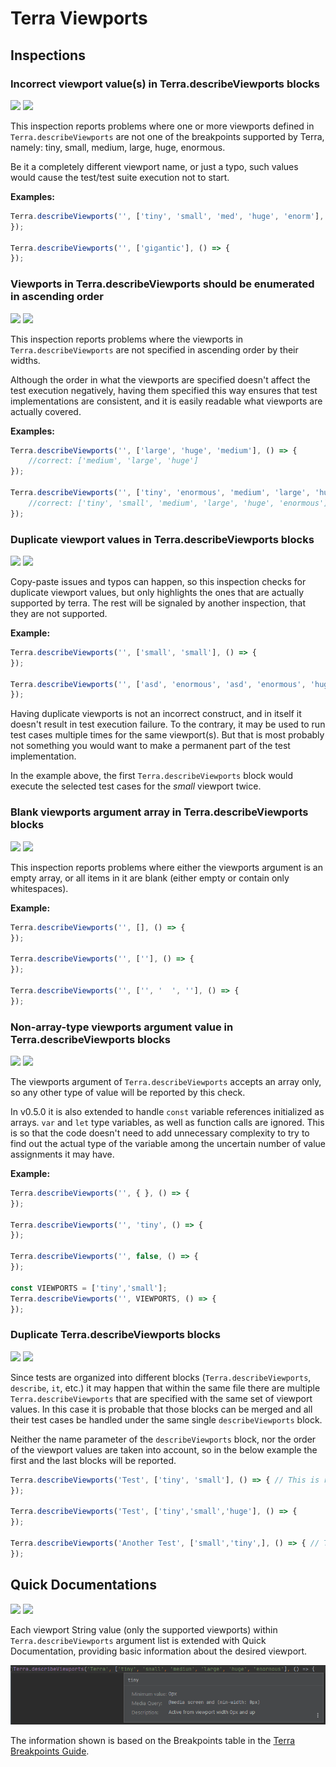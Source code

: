 # Terra Viewports

## Inspections

### Incorrect viewport value(s) in Terra.describeViewports blocks

![](https://img.shields.io/badge/since-0.1.0-blue) [![](https://img.shields.io/badge/implementation-TerraDescribeViewportsInspection-blue)](../src/main/java/com/picimako/terra/wdio/viewports/inspection/TerraDescribeViewportsInspection.java)

This inspection reports problems where one or more viewports defined in `Terra.describeViewports` are not one of the breakpoints supported by Terra, namely:
tiny, small, medium, large, huge, enormous.

Be it a completely different viewport name, or just a typo, such values would cause the test/test suite execution not to start.

**Examples:**

```javascript
Terra.describeViewports('', ['tiny', 'small', 'med', 'huge', 'enorm'], () => {
});

Terra.describeViewports('', ['gigantic'], () => {
});
```

### Viewports in Terra.describeViewports should be enumerated in ascending order

![](https://img.shields.io/badge/since-0.1.0-blue) [![](https://img.shields.io/badge/implementation-TerraDescribeViewportsInspection-blue)](../src/main/java/com/picimako/terra/wdio/viewports/inspection/TerraDescribeViewportsInspection.java)

This inspection reports problems where the viewports in `Terra.describeViewports` are not specified in ascending order by their widths.

Although the order in what the viewports are specified doesn't affect the test execution negatively,
having them specified this way ensures that test implementations are consistent, and it is easily readable what viewports are actually covered.

**Examples:**

```javascript
Terra.describeViewports('', ['large', 'huge', 'medium'], () => {
    //correct: ['medium', 'large', 'huge']
});

Terra.describeViewports('', ['tiny', 'enormous', 'medium', 'large', 'huge', 'small'], () => {
    //correct: ['tiny', 'small', 'medium', 'large', 'huge', 'enormous']
});
```

### Duplicate viewport values in Terra.describeViewports blocks

![](https://img.shields.io/badge/since-0.1.0-blue) [![](https://img.shields.io/badge/implementation-TerraDescribeViewportsInspection-blue)](../src/main/java/com/picimako/terra/wdio/viewports/inspection/TerraDescribeViewportsInspection.java)

Copy-paste issues and typos can happen, so this inspection checks for duplicate viewport values, but only highlights
the ones that are actually supported by terra. The rest will be signaled by another inspection, that they are not supported.

**Example:**

```javascript
Terra.describeViewports('', ['small', 'small'], () => {
});

Terra.describeViewports('', ['asd', 'enormous', 'asd', 'enormous', 'huge', 'enormous'], () => {
});
```

Having duplicate viewports is not an incorrect construct, and in itself it doesn't result in test execution failure.
To the contrary, it may be used to run test cases multiple times for the same viewport(s). But that is most probably not something you would want to
make a permanent part of the test implementation.

In the example above, the first `Terra.describeViewports` block would execute the selected test cases for the *small* viewport twice.

### Blank viewports argument array in Terra.describeViewports blocks

![](https://img.shields.io/badge/since-0.1.0-blue) [![](https://img.shields.io/badge/implementation-TerraDescribeViewportsInspection-blue)](../src/main/java/com/picimako/terra/wdio/viewports/inspection/TerraDescribeViewportsInspection.java)

This inspection reports problems where either the viewports argument is an empty array, or all items in it are blank
(either empty or contain only whitespaces).

**Example:**

```javascript
Terra.describeViewports('', [], () => {
});

Terra.describeViewports('', [''], () => {
});

Terra.describeViewports('', ['', '  ', ''], () => {
});
```

### Non-array-type viewports argument value in Terra.describeViewports blocks

![](https://img.shields.io/badge/since-0.1.0-blue) [![](https://img.shields.io/badge/implementation-TerraDescribeViewportsInspection-blue)](../src/main/java/com/picimako/terra/wdio/viewports/inspection/TerraDescribeViewportsInspection.java)

The viewports argument of `Terra.describeViewports` accepts an array only, so any other type of value will be reported by this check.

In v0.5.0 it is also extended to handle `const` variable references initialized as arrays. `var` and `let` type variables, as well as
function calls are ignored. This is so that the code doesn't need to add unnecessary complexity to try to find out the actual type of the variable
among the uncertain number of value assignments it may have.

**Example:**

```javascript
Terra.describeViewports('', { }, () => {
});

Terra.describeViewports('', 'tiny', () => {
});

Terra.describeViewports('', false, () => {
});

const VIEWPORTS = ['tiny','small'];
Terra.describeViewports('', VIEWPORTS, () => {
});
```

### Duplicate Terra.describeViewports blocks

![](https://img.shields.io/badge/since-0.4.0-blue) [![](https://img.shields.io/badge/implementation-DuplicateDescribeViewportsBlockInspection-blue)](../src/main/java/com/picimako/terra/wdio/viewports/inspection/DuplicateDescribeViewportsBlockInspection.java)

Since tests are organized into different blocks (`Terra.describeViewports`, `describe`, `it`, etc.) it may happen that within the same file there are multiple `Terra.describeViewports`
that are specified with the same set of viewport values. In this case it is probable that those blocks can be merged and all their test cases be handled under the same single
`describeViewports` block.

Neither the name parameter of the `describeViewports` block, nor the order of the viewport values are taken into account, so in the below example the first and the last blocks will be reported.

```javascript
Terra.describeViewports('Test', ['tiny', 'small'], () => { // This is reported.
});

Terra.describeViewports('Test', ['tiny','small','huge'], () => {
});

Terra.describeViewports('Another Test', ['small','tiny',], () => { // This is also reported.
});
```

## Quick Documentations

![](https://img.shields.io/badge/since-0.1.0-blue) [![](https://img.shields.io/badge/implementation-TerraDescribeViewportsDocumentationProvider-blue)](../src/main/java/com/picimako/terra/documentation/TerraDescribeViewportsDocumentationProvider.java)

Each viewport String value (only the supported viewports) within `Terra.describeViewports` argument list is extended with Quick Documentation, providing
basic information about the desired viewport.

![terra-viewport-quick-documentation](../assets/terra-viewport-quick-documentation.png)

The information shown is based on the Breakpoints table in the [Terra Breakpoints Guide](https://engineering.cerner.com/terra-ui/components/terra-breakpoints/breakpoints/about#breakpoints).
